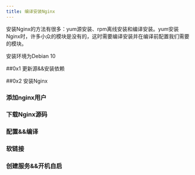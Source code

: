 ```yaml
---
title: 编译安装Nginx
---
```

安装Nginx的方法有很多：yum源安装、rpm离线安装和编译安装。yum安装Nginx时，许多小众的模块是没有的，这时需要编译安装并在编译前配置我们需要的模块。

安装环境为Debian 10

##0x1 更新源&&安装依赖

##0x2 安装Nginx
### 添加nginx用户
### 下载Nginx源码
### 配置&&编译
### 软链接
### 创建服务&&开机自启

